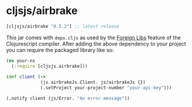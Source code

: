 # cljsjs/airbrake

[](dependency)
```clojure
[cljsjs/airbrake "0.5.2"] ;; latest release
```
[](/dependency)

This jar comes with `deps.cljs` as used by the [Foreign Libs][flibs] feature
of the Clojurescript compiler. After adding the above dependency to your project
you can require the packaged library like so:


```clojure
(ns your-ns
  (:require [cljsjs.airbrake]))
  
(def client (->
             (js.airbrakeJs.Client. js/airbrakeJs {})
             (.setProject your-project-number "your-api-key")))

(.notify client (js/Error. "An error message"))
 
```


[flibs]: https://github.com/clojure/clojurescript/wiki/Packaging-Foreign-Dependencies

